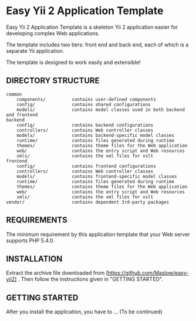 Easy Yii 2  Application Template
===================================

Easy Yii 2  Application Template is a skeleton Yii 2 application easier for
developing complex Web applications.

The template includes two tiers: front end and  back end, each of which
is a separate Yii application.

The template is designed to work easily and extensible!

DIRECTORY STRUCTURE
-------------------

```
common
    components/          contains user-defined components
    config/              contains shared configurations
    models/              contains model classes used in both backend and frontend
backend
    config/              contains backend configurations
    controllers/         contains Web controller classes
    models/              contains backend-specific model classes
    runtime/             contains files generated during runtime
    themes/              contains theme files for the Web application
    web/                 contains the entry script and Web resources
    xmls/                contains the xml files for xslt
frontend
    config/              contains frontend configurations
    controllers/         contains Web controller classes
    models/              contains frontend-specific model classes
    runtime/             contains files generated during runtime
    themes/              contains theme files for the Web application
    web/                 contains the entry script and Web resources
    xmls/                contains the xml files for xslt
vendor/                  contains dependent 3rd-party packages
```


REQUIREMENTS
------------

The minimum requirement by this application template that your Web server supports PHP 5.4.0.


INSTALLATION
------------

Extract the archive file downloaded from [https://github.com/Maslow/easy-yii2] .
Then follow the instructions given in "GETTING STARTED".


GETTING STARTED
---------------

After you install the application, you have to ... (To be continued)
